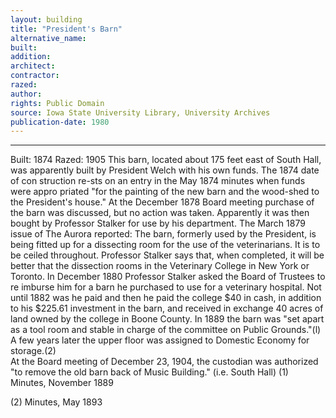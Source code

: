 ```yaml
---
layout: building
title: "President's Barn"
alternative_name: 
built: 
addition:
architect: 
contractor: 
razed: 
author:
rights: Public Domain
source: Iowa State University Library, University Archives
publication-date: 1980 
---
```

---

Built: 1874 Razed: 1905 
This barn, located about 175 feet east of South Hall, was apparently built by President Welch with his own funds. The 1874 date of con struction re-sts on an entry in the May 1874 minutes when funds were appro priated "for the painting of the new barn and the wood-shed to the President's house." 
At the December 1878 Board meeting purchase of the barn was discussed, but no action was taken. Apparently it was then bought by Professor Stalker for use by his department. The March 1879 issue of The Aurora 
reported: 
The barn, formerly used by the President, is being fitted up 
for a dissecting room for the use of the veterinarians. It is 
to be ceiled throughout. Professor Stalker says that, when 
completed, it will be better that the dissection rooms in the 
Veterinary College in New York or Toronto. 
In December 1880 Professor Stalker asked the Board of Trustees to re imburse him for a barn he purchased to use for a veterinary hospital. Not until 1882 was he paid and then he paid the college $40 in cash, 
in addition to his $225.61 investment in the barn, and received in exchange 40 acres of land owned by the college in Boone County. 
In 1889 the barn was "set apart as a tool room and stable in charge 
of the committee on Public Grounds."(l) A few years later the upper 
floor was assigned to Domestic Economy for storage.(2)   
At the Board meeting of December 23, 1904, the custodian was authorized "to remove the old barn back of Music Building." (i.e. South Hall) 
(1) 
Minutes, November 1889 

(2) 
Minutes, May 1893
